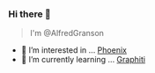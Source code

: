 ### Hi there 👋

>I'm @AlfredGranson

- 👀 I’m interested in ...
  [Phoenix](https://www.phoenixframework.org/)
- 🌱 I’m currently learning ...
  [Graphiti](https://www.graphiti.dev/guides/)
  
<!--
**AlfredGranson/AlfredGranson** is a ✨ _special_ ✨ repository because its `README.md` (this file) appears on your GitHub profile.

Here are some ideas to get you started:

- 🔭 I’m currently working on ...
- 🌱 I’m currently learning ...
- 👯 I’m looking to collaborate on ...
- 🤔 I’m looking for help with ...
- 💬 Ask me about ...
- 📫 How to reach me: ...
- 😄 Pronouns: ...
- ⚡ Fun fact: ...
-->
